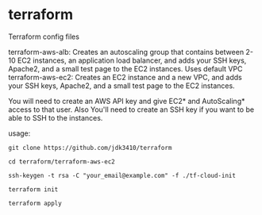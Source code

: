 # terraform
 Terraform config files

terraform-aws-alb: Creates an autoscaling group that contains between 2-10 EC2 instances, an application load balancer, and adds your SSH keys, Apache2, and a small test page to the EC2 instances. Uses default VPC
terraform-aws-ec2: Creates an EC2 instance and a new VPC, and adds your SSH keys, Apache2, and a small test page to the EC2 instances.

You will need to create an AWS API key and give EC2* and AutoScaling* access to that user. Also You'll need to create an SSH key if you want to be able to SSH to the instances.



usage:

`git clone https://github.com/jdk3410/terraform`

`cd terraform/terraform-aws-ec2`

`ssh-keygen -t rsa -C "your_email@example.com" -f ./tf-cloud-init`

`terraform init`

`terraform apply`